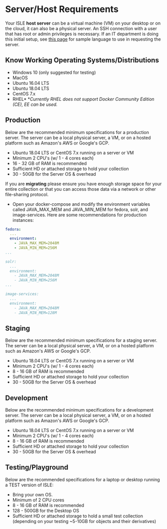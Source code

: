 # Server/Host Requirements

Your ISLE **host server** can be a virtual machine (VM) on your desktop or on the cloud, it can also be a physical server. An SSH connection with a user that has root or admin privileges is necessary. If an IT department is doing this initial setup, see [this page](../07_appendices/sample-it-department-request.md) for sample language to use in requesting the server.

## Know Working Operating Systems/Distributions
- Windows 10 (only suggested for testing)
- MacOS
- Ubuntu 16.04 LTS
- Ubuntu 18.04 LTS
- CentOS 7.x
- RHEL* 
**Currently RHEL does not support Docker Community Edition (CE), EE can be used.*

## Production

Below are the recommended minimum specifications for a production server. The server can be a local physical server, a VM, or on a hosted platform such as Amazon's AWS or Google's GCP.  

* Ubuntu 18.04 LTS or CentOS 7.x running on a server or VM
* Minimum 2 CPU's (w/ 1 - 4 cores each)
* 16 - 32 GB of RAM is recommended
* Sufficient HD or attached storage to hold your collection
* 30 - 50GB for the Server OS & overhead

If you are **migrating** please ensure you have enough storage space for your entire collection or that you can access those data via a network or other file-sharing protocol. 

- Open your docker-compose and modify the environment variables called JAVA_MAX_MEM and JAVA_MIN_MEM for fedora, solr, and image-services. Here are some recommendations for production instances:
```yaml
fedora:
  ...
  environment:
    - JAVA_MAX_MEM=2048M
    - JAVA_MIN_MEM=256M
...

solr:
  ...
  environment:
    - JAVA_MAX_MEM=2048M
    - JAVA_MIN_MEM=256M
...

image-services:
  ...
  environment:
    - JAVA_MAX_MEM=2048M
    - JAVA_MIN_MEM=128M
```

## Staging

Below are the recommended minimum specifications for a staging server. The server can be a local physical server, a VM, or on a hosted platform such as Amazon's AWS or Google's GCP.  

* Ubuntu 18.04 LTS or CentOS 7.x running on a server or VM
* Minimum 2 CPU's (w/ 1 - 4 cores each)
* 8 - 16 GB of RAM is recommended
* Sufficient HD or attached storage to hold your collection
* 30 - 50GB for the Server OS & overhead

## Development

Below are the recommended minimum specifications for a development server. The server can be a local physical server, a VM, or on a hosted platform such as Amazon's AWS or Google's GCP.  

* Ubuntu 18.04 LTS or CentOS 7.x running on a server or VM
* Minimum 2 CPU's (w/ 1 - 4 cores each)
* 8 - 16 GB of RAM is recommended
* Sufficient HD or attached storage to hold your collection
* 30 - 50GB for the Server OS & overhead

## Testing/Playground

Below are the recommended specifications for a laptop or desktop running a TEST version of ISLE:

* Bring your own OS. 
* Minimum of 2 CPU cores
* 8 - 16 GB of RAM is recommended
* 128 - 500GB for the Desktop OS
* Sufficient HD or attached storage to hold a small test collection (depending on your testing ~5-10GB for objects and their derivatives)